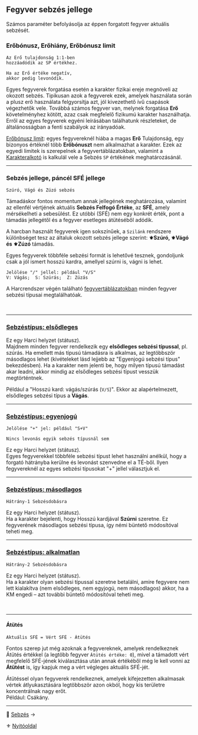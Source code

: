 ## Fegyver sebzés jellege

Számos paraméter befolyásolja az éppen forgatott fegyver aktuális sebzését.

### Erőbónusz, Erőhiány, Erőbónusz limit

```
Az Erő tulajdonság 1:1-ben
hozzáadódik az SP értékhez.

Ha az Erő értéke negatív,
akkor pedig levonódik.
```

Egyes fegyverek forgatása esetén a karakter fizikai ereje megnöveli az okozott sebzés. Tipikusan azok a fegyverek ezek, amelyek használata során a plusz erő használata felgyorsítja azt, jól kivezethető ívű csapások végezhetők vele. Továbbá számos fegyver van, melynek forgatása **Erő** követelményhez kötött, azaz csak megfelelő fizikumú karakter használhatja. Erről az egyes fegyverek egyéni leírásában találhatunk részleteket, de általánosságban a fenti szabályok az irányadóak.

[Erőbónusz limit](068_001_fegyverek_altalanos_szabalyai.md#erőbónusz-limit): egyes fegyvereknél hiába a magas **Erő** Tulajdonság, egy bizonyos értéknél több **Erőbónuszt** nem alkalmazhat a karakter. Ezek az egyedi limitek is szerepelnek a fegyvertáblázatokban, valamint a [Karakteralkotó](start.md#karakteralkot%C3%B3) is kalkulál vele a Sebzés `SP` értékének meghatározásánál.

---
### Sebzés jellege, páncél SFÉ jellege

```
Szúró, Vágó és Zúzó sebzés
```

Támadáskor fontos momentum annak jellegének meghatározása, valamint az ellenfél vértjének aktuális **Sebzés Felfogó Értéke**, az **SFÉ**, amely mérsékelheti a sebesülést. Ez utóbbi (SFÉ) nem egy konkrét érték, pont a támadás jellegétől és a fegyver esetleges átütéséből adódik.

A harcban használt fegyverek igen sokszínűek, a `Szilánk` rendszere különbséget tesz az általuk okozott sebzés jellege szerint: **⚜️Szúró, ⚜️Vágó és ⚜️Zúzó** támadás.

Egyes fegyverek többféle sebzési formát is lehetővé tesznek, gondoljunk csak a jól ismert hosszú kardra, amellyel szúrni is, vágni is lehet.

```
Jelölése "/" jellel: például "V/S"
V: Vágás;  S: Szúrás;  Z: Zúzás
```

A Harcrendszer végén található [fegyvertáblázatokban](068_00_fegyverek.md#k%C3%B6zelharci-fegyverek) minden fegyver sebzési típusai megtalálhatóak.

<br />

---
### [Sebzéstípus: elsődleges](065_01_harci_helyzetek.md#sebz%C3%A9st%C3%ADpus-els%C5%91dleges)

Ez egy Harci helyzet (státusz).\
Majdnem minden fegyver rendelkezik egy **elsődleges sebzési típussal**, pl. szúrás. Ha emellett más típusú támadásra is alkalmas, az legtöbbször másodlagos lehet (kivételeket lásd lejjebb az "Egyenjogú sebzési típus" bekezdésben). Ha a karakter nem jelenti be, hogy milyen típusú támadást akar leadni, akkor mindig az elsődleges sebzési típust vesszük megtörténtnek.

Például a "Hosszú kard: vágás/szúrás (`V/S`)". Ekkor az alapértelmezett, elsődleges sebzési típus a **Vágás**. 

---
### [Sebzéstípus: egyenjogú](065_01_harci_helyzetek.md#sebz%C3%A9st%C3%ADpus-egyenjog%C3%BA)

```
Jelölése "+" jel: például "S+V"

Nincs levonás egyik sebzés típusnál sem
```

Ez egy Harci helyzet (státusz).\
Egyes fegyverekkel többféle sebzési típust lehet használni anélkül, hogy a forgató hátrányba kerülne és levonást szenvedne el a TÉ-ből. Ilyen fegyvereknél az egyes sebzési típusokat "+" jellel választjuk el.

---
### [Sebzéstípus: másodlagos](065_01_harci_helyzetek.md#sebz%C3%A9st%C3%ADpus-egyenjog%C3%BA)

```
Hátrány-1 Sebzésdobásra
```

Ez egy Harci helyzet (státusz).\
Ha a karakter bejelenti, hogy Hosszú kardjával **Szúrni** szeretne. Ez fegyverének másodlagos sebzési típusa, így némi büntető módosítóval teheti meg.

---
### [Sebzéstípus: alkalmatlan](065_01_harci_helyzetek.md#sebz%C3%A9st%C3%ADpus-alkalmatlan)

```
Hátrány-2 Sebzésdobásra
```

Ez egy Harci helyzet (státusz).\
Ha a karakter olyan sebzési típussal szeretne betalálni, amire fegyvere nem lett kialakítva (nem elsődleges, nem egyjogú, nem másodlagos) akkor, ha a KM engedi – azt további büntető módosítóval teheti meg.

<br />

---
#### Átütés

```
Aktuális SFÉ = Vért SFÉ - Átütés
```

Fontos szerep jut még azoknak a fegyvereknek, amelyek rendelkeznek Átütés értékkel (a legtöbb fegyver `Átütés értéke: 0`), mivel a támadott vért megfelelő SFÉ-jének kiválasztása után annak értékéből még le kell vonni az **Átütést** is, így kapjuk meg a vért végleges aktuális SFÉ-jét.

Átütéssel olyan fegyverek rendelkeznek, amelyek kifejezetten alkalmasak vértek átlyukasztására legtöbbször azon okból, hogy kis területre koncentrálnak nagy erőt.\
Például: Csákány.

---

🔗 [Sebzés](064_02_06_sebzes.md) →

⚜️ [Nyitóoldal](start.md#6-harcrendszer-%EF%B8%8F)
